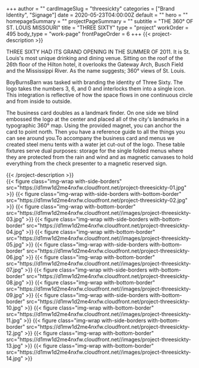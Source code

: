 +++
author = ""
cardImageSlug = "threesickty"
categories = ["Brand Identity", "Signage"]
date = 2020-05-23T04:00:00Z
default = ""
hero = ""
homepageSummary = ""
projectPageSummary = ""
subtitle = "THE 360° OF ST. LOUIS MISSOURI"
title = "THREE SIXTY"
type = "project"
workOrder = 495
body_type = "work-page"
frontPageOrder = 6
+++
{{< project-description >}}
<p>THREE SIXTY HAD ITS GRAND OPENING IN THE SUMMER OF 2011. It is St. Louis's most unique drinking and dining venue. Sitting on the roof of the 26th floor of the Hilton hotel, it overlooks the Gateway Arch, Busch Field and the Mississippi River. As the name suggests; 360° views of St. Louis.</p>
<p>BoyBurnsBarn was tasked with branding the identity of Three Sixty. The logo takes the numbers 3, 6, and 0 and interlocks them into a single icon. This integration is reflective of how the space flows in one continuous circle and from inside to outside.</p>
<p>The business card doubles as a landmark finder. On one side we blind embossed the logo at the center and placed all of the city's landmarks in a typographic 360° map. Using the provided magnet, you can anchor the card to point north. Then you have a reference guide to all the things you can see around you.To accompany the business card and menus we created steel menu tents with a water jet cut-out of the logo. These table fixtures serve dual purposes: storage for the single folded menus where they are protected from the rain and wind and as magnetic canvases to hold everything from the check presenter to a magnetic reserved sign.</p>
{{< /project-description >}}

<div class="project-item"> 
{{< figure class="img-wrap with-side-borders" src="https://d1mw1d2me4nxfw.cloudfront.net/project-threesickty-01.jpg" >}}
{{< figure class="img-wrap with-side-borders with-bottom-border" src="https://d1mw1d2me4nxfw.cloudfront.net/project-threesickty-02.jpg" >}}
{{< figure class="img-wrap with-bottom-border" src="https://d1mw1d2me4nxfw.cloudfront.net//images/project-threesickty-03.jpg" >}}
{{< figure class="img-wrap with-side-borders with-bottom-border" src="https://d1mw1d2me4nxfw.cloudfront.net/project-threesickty-04.jpg" >}}
{{< figure class="img-wrap with-bottom-border" src="https://d1mw1d2me4nxfw.cloudfront.net//images/project-threesickty-05.jpg" >}}
{{< figure class="img-wrap with-side-borders with-bottom-border" src="https://d1mw1d2me4nxfw.cloudfront.net/project-threesickty-06.jpg" >}}
{{< figure class="img-wrap with-bottom-border" src="https://d1mw1d2me4nxfw.cloudfront.net//images/project-threesickty-07.jpg" >}}
{{< figure class="img-wrap with-side-borders with-bottom-border" src="https://d1mw1d2me4nxfw.cloudfront.net/project-threesickty-08.jpg" >}}
{{< figure class="img-wrap with-bottom-border" src="https://d1mw1d2me4nxfw.cloudfront.net//images/project-threesickty-09.jpg" >}}
{{< figure class="img-wrap with-side-borders with-bottom-border" src="https://d1mw1d2me4nxfw.cloudfront.net/project-threesickty-10.jpg" >}}
{{< figure class="img-wrap with-bottom-border" src="https://d1mw1d2me4nxfw.cloudfront.net//images/project-threesickty-11.jpg" >}}
{{< figure class="img-wrap with-side-borders with-bottom-border" src="https://d1mw1d2me4nxfw.cloudfront.net/project-threesickty-12.jpg" >}}
{{< figure class="img-wrap with-bottom-border" src="https://d1mw1d2me4nxfw.cloudfront.net//images/project-threesickty-13.jpg" >}}
{{< figure class="img-wrap with-bottom-border" src="https://d1mw1d2me4nxfw.cloudfront.net//images/project-threesickty-14.jpg" >}}
</div>